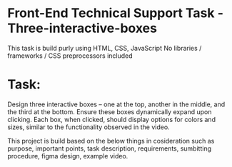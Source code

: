 Front-End Technical Support Task - Three-interactive-boxes
============================================================

This task is build purly using HTML, CSS, JavaScript 
No libraries / frameworks /  CSS preprocessors included

Task:
=====
Design three interactive boxes – one at the top, another in the middle, and the third at the bottom. Ensure these boxes dynamically expand upon clicking.
Each box, when clicked, should display options for colors and sizes, similar to the functionality observed in the video.

This project is build based on the below things in cosideration such as purpose, important points, task description, requirements, sumbitting procedure, figma design, example video.
